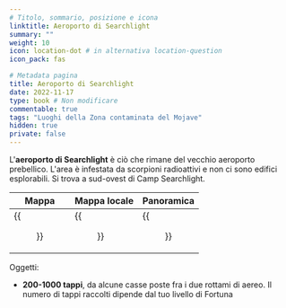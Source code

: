 ```yaml
---
# Titolo, sommario, posizione e icona
linktitle: Aeroporto di Searchlight
summary: ""
weight: 10
icon: location-dot # in alternativa location-question
icon_pack: fas

# Metadata pagina
title: Aeroporto di Searchlight
date: 2022-11-17
type: book # Non modificare
commentable: true
tags: "Luoghi della Zona contaminata del Mojave"
hidden: true
private: false
---
```


<div class="fnv">


L'**aeroporto di Searchlight** è ciò che rimane del vecchio aeroporto prebellico. L'area è infestata da scorpioni radioattivi e non ci sono edifici esplorabili. Si trova a sud-ovest di Camp Searchlight.

| Mappa | Mappa locale | Panoramica |
| ----- | ------------ | ---------- |
|  {{<figure src="fnv/Searchlight_Airport_loc.webp">}}     | {{<figure src="fnv/Searchlightairportlocalreal.webp">}}             |  {{<figure src="fnv/Searchlight_Airport.webp">}}          | 

Oggetti:
- **200-1000 tappi**, da alcune casse poste fra i due rottami di aereo. Il numero di tappi raccolti dipende dal tuo livello di Fortuna

</div>

